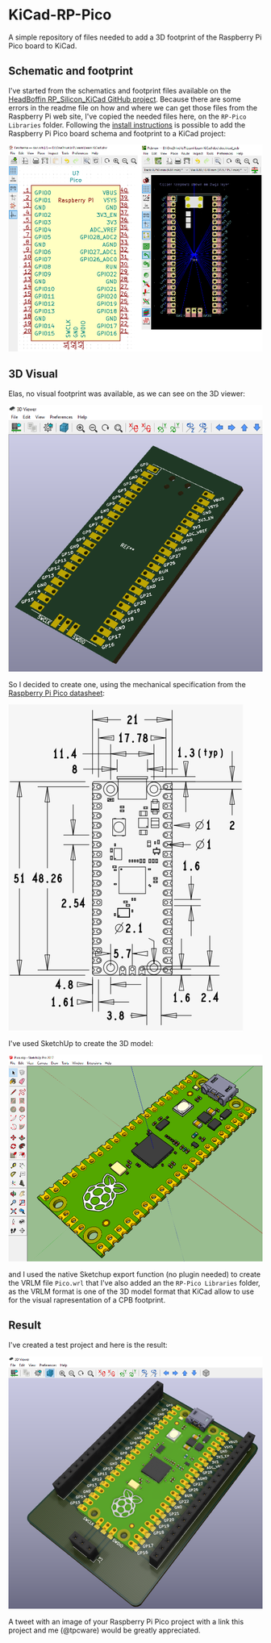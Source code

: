 # KiCad-RP-Pico
A simple repository of files needed to add a 3D footprint of the Raspberry Pi Pico board to KiCad.

## Schematic and footprint
I've started from the schematics and footprint files available on the [HeadBoffin RP_Silicon_KiCad GitHub project](https://github.com/HeadBoffin/RP_Silicon_KiCad). Because there are some errors in the readme file on how and where we can get those files from the Raspberry Pi web site, I've copied the needed files here, on the `RP-Pico Libraries` folder. Following the [install instructions](Install%20instructions.md) is possible to add the Raspberry Pi Pico board schema and footprint to a KiCad project:

![schema and footprint screenshot](Images/Image001.png)

## 3D Visual
Elas, no visual footprint was available, as we can see on the 3D viewer:

![footprint without 3D visula screenshot](Images/Image002.png)

So I decided to create one, using the mechanical specification from the [Raspberry Pi Pico datasheet](https://datasheets.raspberrypi.org/pico/pico-datasheet.pdf):

![Rasperry Pi Pico mechanical specification](Images/Image003.png)

I've used SketchUp to create the 3D model:

![Rasperry Pi Pico mechanical specification](Images/Image004.png)

and I used the native Sketchup export function (no plugin needed) to create the VRLM file `Pico.wrl` that I've also added an the  `RP-Pico Libraries` folder, as the VRLM format is one of the 3D model format that KiCad allow to use for the visual rapresentation of a CPB footprint.

## Result

I've created a test project and here is the result:

![Rasperry Pi Pico mechanical specification](Images/Image005.png)

A tweet with an image of your Raspberry Pi Pico project with a link this project and me (@tpcware) would be greatly appreciated.